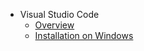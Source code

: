 * Visual Studio Code
  * [Overview](overview.md)
  * [Installation on Windows](installation-on-windows.md)
